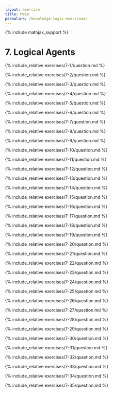 ```yaml
---
layout: exercise
title: Main
permalink: /knowledge-logic-exercises/
---
```


{% include mathjax_support %}

# 7. Logical Agents

{% include_relative exercises/7-1/question.md %}

{% include_relative exercises/7-2/question.md %}

{% include_relative exercises/7-3/question.md %}

{% include_relative exercises/7-4/question.md %}

{% include_relative exercises/7-5/question.md %}

{% include_relative exercises/7-6/question.md %}

{% include_relative exercises/7-7/question.md %}

{% include_relative exercises/7-8/question.md %}

{% include_relative exercises/7-9/question.md %}

{% include_relative exercises/7-10/question.md %}

{% include_relative exercises/7-11/question.md %}

{% include_relative exercises/7-12/question.md %}

{% include_relative exercises/7-13/question.md %}

{% include_relative exercises/7-14/question.md %}

{% include_relative exercises/7-15/question.md %}

{% include_relative exercises/7-16/question.md %}

{% include_relative exercises/7-17/question.md %}

{% include_relative exercises/7-18/question.md %}

{% include_relative exercises/7-19/question.md %}

{% include_relative exercises/7-20/question.md %}

{% include_relative exercises/7-21/question.md %}

{% include_relative exercises/7-22/question.md %}

{% include_relative exercises/7-23/question.md %}

{% include_relative exercises/7-24/question.md %}

{% include_relative exercises/7-25/question.md %}

{% include_relative exercises/7-26/question.md %}

{% include_relative exercises/7-27/question.md %}

{% include_relative exercises/7-28/question.md %}

{% include_relative exercises/7-29/question.md %}

{% include_relative exercises/7-30/question.md %}

{% include_relative exercises/7-31/question.md %}

{% include_relative exercises/7-32/question.md %}

{% include_relative exercises/7-33/question.md %}

{% include_relative exercises/7-34/question.md %}

{% include_relative exercises/7-35/question.md %}
